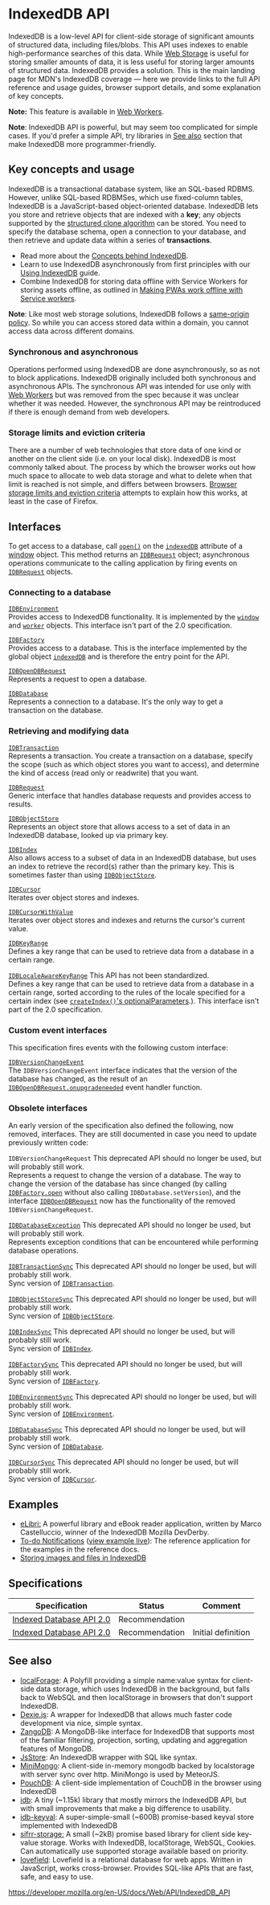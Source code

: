 # IndexedDB API

IndexedDB is a low-level API for client-side storage of significant amounts of structured data, including files/blobs. This API uses indexes to enable high-performance searches of this data. While [Web Storage](web_storage_api) is useful for storing smaller amounts of data, it is less useful for storing larger amounts of structured data. IndexedDB provides a solution. This is the main landing page for MDN's IndexedDB coverage — here we provide links to the full API reference and usage guides, browser support details, and some explanation of key concepts.

**Note:** This feature is available in [Web Workers](web_workers_api).

**Note**: IndexedDB API is powerful, but may seem too complicated for simple cases. If you'd prefer a simple API, try libraries in [See also](#see_also) section that make IndexedDB more programmer-friendly.

## Key concepts and usage

IndexedDB is a transactional database system, like an SQL-based RDBMS. However, unlike SQL-based RDBMSes, which use fixed-column tables, IndexedDB is a JavaScript-based object-oriented database. IndexedDB lets you store and retrieve objects that are indexed with a **key**; any objects supported by the [structured clone algorithm](web_workers_api/structured_clone_algorithm) can be stored. You need to specify the database schema, open a connection to your database, and then retrieve and update data within a series of **transactions**.

- Read more about the [Concepts behind IndexedDB](indexeddb_api/basic_concepts_behind_indexeddb).
- Learn to use IndexedDB asynchronously from first principles with our [Using IndexedDB](indexeddb_api/using_indexeddb) guide.
- Combine IndexedDB for storing data offline with Service Workers for storing assets offline, as outlined in [Making PWAs work offline with Service workers](https://developer.mozilla.org/en-US/docs/Web/Progressive_web_apps/Offline_Service_workers).

**Note**: Like most web storage solutions, IndexedDB follows a [same-origin policy](https://www.w3.org/Security/wiki/Same_Origin_Policy). So while you can access stored data within a domain, you cannot access data across different domains.

### Synchronous and asynchronous

Operations performed using IndexedDB are done asynchronously, so as not to block applications. IndexedDB originally included both synchronous and asynchronous APIs. The synchronous API was intended for use only with [Web Workers](web_workers_api/using_web_workers) but was removed from the spec because it was unclear whether it was needed. However, the synchronous API may be reintroduced if there is enough demand from web developers.

### Storage limits and eviction criteria

There are a number of web technologies that store data of one kind or another on the client side (i.e. on your local disk). IndexedDB is most commonly talked about. The process by which the browser works out how much space to allocate to web data storage and what to delete when that limit is reached is not simple, and differs between browsers. [Browser storage limits and eviction criteria](indexeddb_api/browser_storage_limits_and_eviction_criteria) attempts to explain how this works, at least in the case of Firefox.

## Interfaces

To get access to a database, call [`open()`](idbfactory/open) on the [`indexedDB`](windoworworkerglobalscope/indexeddb) attribute of a [window](window) object. This method returns an [`IDBRequest`](idbrequest) object; asynchronous operations communicate to the calling application by firing events on [`IDBRequest`](idbrequest) objects.

### Connecting to a database

[`IDBEnvironment`](idbenvironment)  
Provides access to IndexedDB functionality. It is implemented by the [`window`](window) and [`worker`](worker) objects. This interface isn't part of the 2.0 specification.

[`IDBFactory`](idbfactory)  
Provides access to a database. This is the interface implemented by the global object [`indexedDB`](windoworworkerglobalscope/indexeddb) and is therefore the entry point for the API.

[`IDBOpenDBRequest`](idbopendbrequest)  
Represents a request to open a database.

[`IDBDatabase`](idbdatabase)  
Represents a connection to a database. It's the only way to get a transaction on the database.

### Retrieving and modifying data

[`IDBTransaction`](idbtransaction)  
Represents a transaction. You create a transaction on a database, specify the scope (such as which object stores you want to access), and determine the kind of access (read only or readwrite) that you want.

[`IDBRequest`](idbrequest)  
Generic interface that handles database requests and provides access to results.

[`IDBObjectStore`](idbobjectstore)  
Represents an object store that allows access to a set of data in an IndexedDB database, looked up via primary key.

[`IDBIndex`](idbindex)  
Also allows access to a subset of data in an IndexedDB database, but uses an index to retrieve the record(s) rather than the primary key. This is sometimes faster than using [`IDBObjectStore`](idbobjectstore).

[`IDBCursor`](idbcursor)  
Iterates over object stores and indexes.

[`IDBCursorWithValue`](idbcursorwithvalue)  
Iterates over object stores and indexes and returns the cursor's current value.

[`IDBKeyRange`](idbkeyrange)  
Defines a key range that can be used to retrieve data from a database in a certain range.

[`IDBLocaleAwareKeyRange`](idblocaleawarekeyrange) <span class="icon non-standard" viewbox="0 0 100 100" xmlns="http://www.w3.org/2000/svg" role="img"> This API has not been standardized. </span>  
Defines a key range that can be used to retrieve data from a database in a certain range, sorted according to the rules of the locale specified for a certain index (see [`createIndex()`'s optionalParameters](idbobjectstore/createindex#parameters).). This interface isn't part of the 2.0 specification.

### Custom event interfaces

This specification fires events with the following custom interface:

[`IDBVersionChangeEvent`](idbversionchangeevent)  
The `IDBVersionChangeEvent` interface indicates that the version of the database has changed, as the result of an [`IDBOpenDBRequest.onupgradeneeded`](idbopendbrequest/onupgradeneeded) event handler function.

### Obsolete interfaces

An early version of the specification also defined the following, now removed, interfaces. They are still documented in case you need to update previously written code:

<span class="page-not-created">`IDBVersionChangeRequest`</span> <span class="icon deprecated" viewbox="0 0 100 100" xmlns="http://www.w3.org/2000/svg" role="img"> This deprecated API should no longer be used, but will probably still work. </span>  
Represents a request to change the version of a database. The way to change the version of the database has since changed (by calling [`IDBFactory.open`](idbfactory/open) without also calling <span class="page-not-created">`IDBDatabase.setVersion`</span>), and the interface [`IDBOpenDBRequest`](idbopendbrequest) now has the functionality of the removed <span class="page-not-created">`IDBVersionChangeRequest`</span>.

[`IDBDatabaseException`](idbdatabaseexception) <span class="icon deprecated" viewbox="0 0 100 100" xmlns="http://www.w3.org/2000/svg" role="img"> This deprecated API should no longer be used, but will probably still work. </span>  
Represents exception conditions that can be encountered while performing database operations.

[`IDBTransactionSync`](idbtransactionsync) <span class="icon deprecated" viewbox="0 0 100 100" xmlns="http://www.w3.org/2000/svg" role="img"> This deprecated API should no longer be used, but will probably still work. </span>  
Sync version of [`IDBTransaction`](idbtransaction).

[`IDBObjectStoreSync`](idbobjectstoresync) <span class="icon deprecated" viewbox="0 0 100 100" xmlns="http://www.w3.org/2000/svg" role="img"> This deprecated API should no longer be used, but will probably still work. </span>  
Sync version of [`IDBObjectStore`](idbobjectstore).

[`IDBIndexSync`](idbindexsync) <span class="icon deprecated" viewbox="0 0 100 100" xmlns="http://www.w3.org/2000/svg" role="img"> This deprecated API should no longer be used, but will probably still work. </span>  
Sync version of [`IDBIndex`](idbindex).

[`IDBFactorySync`](idbfactorysync) <span class="icon deprecated" viewbox="0 0 100 100" xmlns="http://www.w3.org/2000/svg" role="img"> This deprecated API should no longer be used, but will probably still work. </span>  
Sync version of [`IDBFactory`](idbfactory).

[`IDBEnvironmentSync`](idbenvironmentsync) <span class="icon deprecated" viewbox="0 0 100 100" xmlns="http://www.w3.org/2000/svg" role="img"> This deprecated API should no longer be used, but will probably still work. </span>  
Sync version of [`IDBEnvironment`](idbenvironment).

[`IDBDatabaseSync`](idbdatabasesync) <span class="icon deprecated" viewbox="0 0 100 100" xmlns="http://www.w3.org/2000/svg" role="img"> This deprecated API should no longer be used, but will probably still work. </span>  
Sync version of [`IDBDatabase`](idbdatabase).

[`IDBCursorSync`](idbcursorsync) <span class="icon deprecated" viewbox="0 0 100 100" xmlns="http://www.w3.org/2000/svg" role="img"> This deprecated API should no longer be used, but will probably still work. </span>  
Sync version of [`IDBCursor`](idbcursor).

## Examples

- [eLibri:](https://marco-c.github.io/eLibri/) A powerful library and eBook reader application, written by Marco Castelluccio, winner of the IndexedDB Mozilla DevDerby.
- [To-do Notifications](https://github.com/chrisdavidmills/to-do-notifications/tree/gh-pages) ([view example live](https://mdn.github.io/to-do-notifications/)): The reference application for the examples in the reference docs.
- [Storing images and files in IndexedDB](https://hacks.mozilla.org/2012/02/storing-images-and-files-in-indexeddb/)

## Specifications

<table><thead><tr class="header"><th>Specification</th><th>Status</th><th>Comment</th></tr></thead><tbody><tr class="odd"><td><a href="https://www.w3.org/TR/IndexedDB/">Indexed Database API 2.0</a></td><td><span class="spec-rec">Recommendation</span></td><td></td></tr><tr class="even"><td><a href="https://www.w3.org/TR/IndexedDB/">Indexed Database API 2.0</a></td><td><span class="spec-rec">Recommendation</span></td><td>Initial definition</td></tr></tbody></table>

## See also

- [localForage](https://localforage.github.io/localForage/): A Polyfill providing a simple name:value syntax for client-side data storage, which uses IndexedDB in the background, but falls back to WebSQL and then localStorage in browsers that don't support IndexedDB.
- [Dexie.js](https://dexie.org/): A wrapper for IndexedDB that allows much faster code development via nice, simple syntax.
- [ZangoDB](https://github.com/erikolson186/zangodb): A MongoDB-like interface for IndexedDB that supports most of the familiar filtering, projection, sorting, updating and aggregation features of MongoDB.
- [JsStore](https://jsstore.net/): An IndexedDB wrapper with SQL like syntax.
- [MiniMongo](https://github.com/mWater/minimongo): A client-side in-memory mongodb backed by localstorage with server sync over http. MiniMongo is used by MeteorJS.
- [PouchDB](https://pouchdb.com): A client-side implementation of CouchDB in the browser using IndexedDB
- [idb](https://www.npmjs.com/package/idb): A tiny (~1.15k) library that mostly mirrors the IndexedDB API, but with small improvements that make a big difference to usability.
- [idb-keyval](https://www.npmjs.com/package/idb-keyval): A super-simple-small (~600B) promise-based keyval store implemented with IndexedDB
- [sifrr-storage:](https://www.npmjs.com/package/@sifrr/storage) A small (~2kB) promise based library for client side key-value storage. Works with IndexedDB, localStorage, WebSQL, Cookies. Can automatically use supported storage available based on priority.
- [lovefield](https://github.com/google/lovefield): <span class="mr-2 text-gray-dark">Lovefield is a relational database for web apps. Written in JavaScript, works cross-browser. Provides SQL-like APIs that are fast, safe, and easy to use.</span>

<a href="https://developer.mozilla.org/en-US/docs/Web/API/IndexedDB_API" class="_attribution-link">https://developer.mozilla.org/en-US/docs/Web/API/IndexedDB_API</a>
